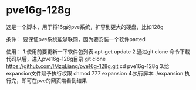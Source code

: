 # pve16g-128g  

这是一个脚本，用于将16g的pve系统，扩容到更大的硬盘，比如128g  

条件：
要保证pve系统能够联网，因为要安装一个软件parted

使用：
1.使用前要更新一下软件包列表
  apt-get update
2.通过git clone 命令下载代码以后，进入pve16g-128g目录
  git clone https://github.com/IMzgLiang/pve16g-128g.git
  cd pve16g-128g
3.给expansion文件赋予执行权限 
  chmod 777 expansion
4.执行脚本 
  ./expansion
执行完，即可在pve的网页端看到结果
